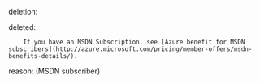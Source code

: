 deletion:

deleted:

		If you have an MSDN Subscription, see [Azure benefit for MSDN subscribers](http://azure.microsoft.com/pricing/member-offers/msdn-benefits-details/).

reason: (MSDN subscriber)

